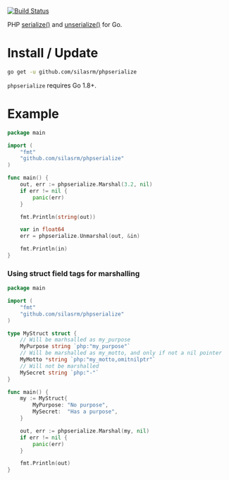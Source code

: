 [![Build Status](https://travis-ci.org/silasrm/phpserialize.svg?branch=master)](https://travis-ci.org/silasrm/phpserialize)

PHP [serialize()](http://php.net/manual/en/function.serialize.php) and
[unserialize()](http://php.net/manual/en/function.unserialize.php) for Go.

# Install / Update

```bash
go get -u github.com/silasrm/phpserialize
```

`phpserialize` requires Go 1.8+.

# Example

```go
package main

import (
	"fmt"
	"github.com/silasrm/phpserialize"
)

func main() {
	out, err := phpserialize.Marshal(3.2, nil)
	if err != nil {
		panic(err)
	}

	fmt.Println(string(out))

	var in float64
	err = phpserialize.Unmarshal(out, &in)

	fmt.Println(in)
}
```

### Using struct field tags for marshalling

```go
package main

import (
	"fmt"
	"github.com/silasrm/phpserialize"
)

type MyStruct struct {
	// Will be marhsalled as my_purpose
	MyPurpose string `php:"my_purpose"`
	// Will be marshalled as my_motto, and only if not a nil pointer
	MyMotto *string `php:"my_motto,omitnilptr"`
	// Will not be marshalled
	MySecret string `php:"-"`
}

func main() {
	my := MyStruct{
		MyPurpose: "No purpose",
		MySecret:  "Has a purpose",
	}

	out, err := phpserialize.Marshal(my, nil)
	if err != nil {
		panic(err)
	}

	fmt.Println(out)
}
```
